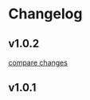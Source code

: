 # Changelog


## v1.0.2

[compare changes](https://github.com/selemondev/nuxt-es-tool-kit/compare/v1.0.1...v1.0.2)

## v1.0.1

